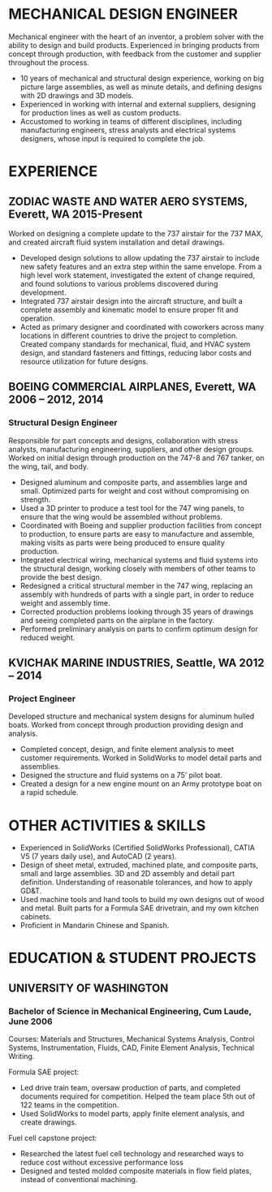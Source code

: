 # MECHANICAL DESIGN ENGINEER

Mechanical engineer with the heart of an inventor, a problem solver with the ability to design and build products. Experienced in bringing products from concept through production, with feedback from the customer and supplier throughout the process.

- 10 years of mechanical and structural design experience, working on big picture large assemblies, as well as minute details, and defining designs with 2D drawings and 3D models.
- Experienced in working with internal and external suppliers, designing for production lines as well as custom products.
- Accustomed to working in teams of different disciplines, including manufacturing engineers, stress analysts and electrical systems designers, whose input is required to complete the job.

# EXPERIENCE

## ZODIAC WASTE AND WATER AERO SYSTEMS, Everett, WA **2015-Present**

Worked on designing a complete update to the 737 airstair for the 737 MAX, and created aircraft fluid system installation and detail drawings.

- Developed design solutions to allow updating the 737 airstair to include new safety features and an extra step within the same envelope. From a high level work statement, investigated the extent of change required, and found solutions to various problems discovered during development.
- Integrated 737 airstair design into the aircraft structure, and built a complete assembly and kinematic model to ensure proper fit and operation.
- Acted as primary designer and coordinated with coworkers across many locations in different countries to drive the project to completion. Created company standards for mechanical, fluid, and HVAC system design, and standard fasteners and fittings, reducing labor costs and resource utilization for future designs.

## BOEING COMMERCIAL AIRPLANES, Everett, WA **2006 – 2012, 2014**

### Structural Design Engineer

Responsible for part concepts and designs, collaboration with stress analysts, manufacturing engineering, suppliers, and other design groups. Worked on initial design through production on the 747-8 and 767 tanker, on the wing, tail, and body.

- Designed aluminum and composite parts, and assemblies large and small. Optimized parts for weight and cost without compromising on strength.
- Used a 3D printer to produce a test tool for the 747 wing panels, to ensure that the wing would be assembled without problems.
- Coordinated with Boeing and supplier production facilities from concept to production, to ensure parts are easy to manufacture and assemble, making visits as parts were being produced to ensure quality production.
- Integrated electrical wiring, mechanical systems and fluid systems into the structural design, working closely with members of other teams to provide the best design.
- Redesigned a critical structural member in the 747 wing, replacing an assembly with hundreds of parts with a single part, in order to reduce weight and assembly time.
- Corrected production problems looking through 35 years of drawings and seeing completed parts on the airplane in the factory.
- Performed preliminary analysis on parts to confirm optimum design for reduced weight.

## KVICHAK MARINE INDUSTRIES, Seattle, WA **2012 – 2014**

### Project Engineer

Developed structure and mechanical system designs for aluminum hulled boats. Worked from concept through production providing design and analysis.

- Completed concept, design, and finite element analysis to meet customer requirements. Worked in SolidWorks to model detail parts and assemblies.
- Designed the structure and fluid systems on a 75’ pilot boat.
- Created a design for a new engine mount on an Army prototype boat on a rapid schedule.

# OTHER ACTIVITIES & SKILLS

- Experienced in SolidWorks (Certified SolidWorks Professional), CATIA V5 (7 years daily use), and AutoCAD (2 years).
- Design of sheet metal, extruded, machined plate, and composite parts, small and large assemblies. 3D and 2D assembly and detail part definition. Understanding of reasonable tolerances, and how to apply GD&T.
- Used machine tools and hand tools to build my own designs out of wood and metal. Built parts for a Formula SAE drivetrain, and my own kitchen cabinets.
- Proficient in Mandarin Chinese and Spanish.

# EDUCATION & STUDENT PROJECTS

## UNIVERSITY OF WASHINGTON

### Bachelor of Science in Mechanical Engineering, Cum Laude, June 2006

Courses: Materials and Structures, Mechanical Systems Analysis, Control
Systems, Instrumentation, Fluids, CAD, Finite Element Analysis,
Technical Writing.

Formula SAE project:

- Led drive train team, oversaw production of parts, and completed documents required for competition. Helped the team place 5th out of 122 teams in the competition.
- Used SolidWorks to model parts, apply finite element analysis, and create drawings.

Fuel cell capstone project:

- Researched the latest fuel cell technology and researched ways to reduce cost without excessive performance loss
- Designed and tested molded composite materials in flow field plates, instead of conventional machining.
